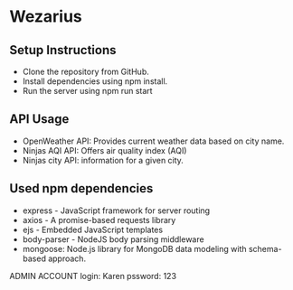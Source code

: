 # Wezarius

## Setup Instructions

-   Clone the repository from GitHub.
-   Install dependencies using npm install.
-   Run the server using npm run start

## API Usage

-   OpenWeather API: Provides current weather data based on city name.
-   Ninjas AQI API: Offers air quality index (AQI)
-   Ninjas city API: information for a given city.

## Used npm dependencies

-   express - JavaScript framework for server routing
-   axios - A promise-based requests library
-   ejs - Embedded JavaScript templates
-   body-parser - NodeJS body parsing middleware
-   mongoose: Node.js library for MongoDB data modeling with schema-based approach.

ADMIN ACCOUNT 
login: Karen
pssword: 123

